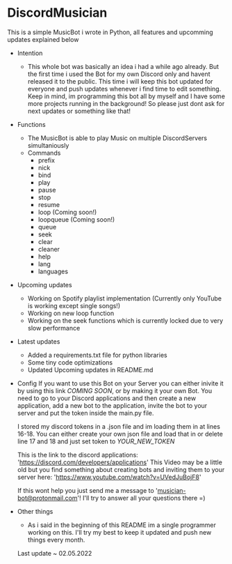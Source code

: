 # DiscordMusician
This is a simple MusicBot i wrote in Python, all features and upcomming updates explained below 

 - Intention
   -  This whole bot was basically an idea i had a while ago already.
      But the first time i used the Bot for my own Discord only and havent released it to the public.
      This time i will keep this bot updated for everyone and push updates whenever i find time to edit something.
      Keep in mind, im programming this bot all by myself and I have some more projects running in the background!
      So please just dont ask for next updates or something like that!
 

 - Functions
    - The MusicBot is able to play Music on multiple DiscordServers simultaniously
    - Commands
      -  prefix
      -  nick
      -  bind
      -  play
      -  pause
      -  stop
      -  resume
      -  loop (Coming soon!)
      -  loopqueue (Coming soon!)
      -  queue
      -  seek
      -  clear
      -  cleaner
      -  help
      -  lang
      -  languages


-  Upcoming updates
   -  Working on Spotify playlist implementation (Currently only YouTube is working except single songs!)
   -  Working on new loop function
   -  Working on the seek functions which is currently locked due to very slow performance

-  Latest updates
   -  Added a requirements.txt file for python libraries
   -  Some tiny code optimizations
   - Updated Upcoming updates in README.md

-  Config
      If you want to use this Bot on your Server you can either inivite it by using this link *COMING SOON*,
      or by making it your own Bot. You need to go to your Discord applications and then create a new application, add
      a new bot to the application, invite the bot to your server and put the token inside the main.py file.
      
      I stored my discord tokens in a .json file and im loading them in at lines 16-18.
      You can either create your own json file and load that in or delete
      line 17 and 18 and just set token to *YOUR_NEW_TOKEN*

      This is the link to the discord applications: 'https://discord.com/developers/applications'
      This Video may be a little old but you find something about creating bots and inviting them to your server here: 'https://www.youtube.com/watch?v=UVedJuBojF8'

      If this wont help you just send me a message to 'musician-bot@protonmail.com'!
      I'll try to answer all your questions there =)


-  Other things
   -  As i said in the beginning of this README im a single programmer working on this.
      I'll try my best to keep it updated and push new things every month.

   Last update ~ 02.05.2022
